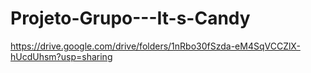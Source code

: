 # Projeto-Grupo---It-s-Candy
https://drive.google.com/drive/folders/1nRbo30fSzda-eM4SqVCCZlX-hUcdUhsm?usp=sharing
